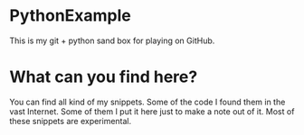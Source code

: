 # PythonExample
This is my git + python sand box for playing on GitHub.

# What can you find here?
You can find all kind of my snippets. Some of the code I found them in
the vast Internet. Some of them I put it here just to make a note out of
it. Most of these snippets are experimental.


